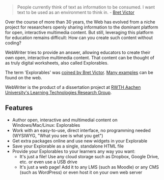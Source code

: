 > People currently think of text as information to be consumed. I want text to be used as an environment to think in. - [Bret Victor](http://worrydream.com/#!/ExplorableExplanations)

Over the course of more than 30 years, the Web has evolved from a niche project for researchers openly sharing information to the dominant platform for open, interactive multimedia content. But still, leveraging this platform for education remains difficult: How can you create such content without coding?

WebWriter tries to provide an answer, allowing educators to create their own open, interactive multimedia content. That content can be thought of as truly digital worksheets, also called Explorables.

The term 'Explorables' was [coined by Bret Victor](http://worrydream.com/#!/ExplorableExplanations). [Many examples](https://explorabl.es/all/) can be found on the web.

WebWriter is the product of a dissertation project at [RWTH Aachen University's Learning Technologies Research Group](https://learntech.rwth-aachen.de).

## Features
- Author open, interactive and multimedial content on Windows/Mac/Linux: Explorables
- Work with an easy-to-use, direct interface, no programming needed (WYSIWYG, "What you see is what you get")
- Get extra packages online and use new widgets in your Explorable
- Save your Explorable as a single, standalone HTML file
- Provide your Explorables to your learners any way you want:
  - It's just a file! Use any cloud storage such as Dropbox, Google Drive, etc. or even use a USB drive
  - It's just a web page! Add it to any LMS (such as Moodle) or any CMS (such as WordPress) or even host it on your own web server